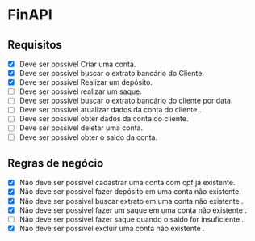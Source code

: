 # FinAPI

## Requisitos

- [x] Deve ser possivel Criar uma conta.
- [x] Deve ser possivel buscar o extrato bancário do Cliente.
- [x] Deve ser possivel Realizar um depósito.
- [ ] Deve ser possivel realizar um saque.
- [ ] Deve ser possivel buscar o extrato bancário do cliente por data.
- [ ] Deve ser possivel atualizar dados da conta do cliente .
- [ ] Deve ser possivel obter dados da conta do cliente.
- [ ] Deve ser possivel deletar uma conta.
- [ ] Deve ser possivel obter o saldo da conta.

## Regras de negócio

- [x] Não deve ser possivel cadastrar uma conta com cpf já existente.
- [x] Não deve ser possivel fazer depósito em uma conta não existente.
- [x] Não deve ser possivel buscar extrato em uma conta não existente .
- [x] Não deve ser possivel fazer um saque em uma conta não existente .
- [ ] Não deve ser possivel fazer saque quando o saldo for insuficiente .
- [x] Não deve ser possivel excluir uma conta não existente .
